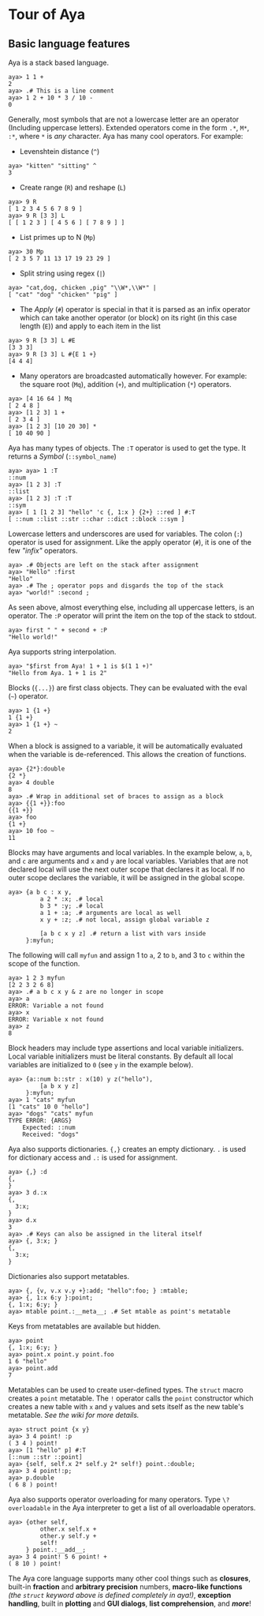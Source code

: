# Tour of Aya

## Basic language features

Aya is a stack based language.

```
aya> 1 1 +
2
aya> .# This is a line comment
aya> 1 2 + 10 * 3 / 10 -
0
```

Generally, most symbols that are not a lowercase letter are an operator (Including uppercase letters).  Extended operators come in the form `.*`, `M*`, `:*`,  where `*` is *any* character. Aya has many cool operators. For example:

  - Levenshtein distance (`^`)

```
aya> "kitten" "sitting" ^
3
```

  - Create range (`R`) and reshape (`L`)

```
aya> 9 R
[ 1 2 3 4 5 6 7 8 9 ]
aya> 9 R [3 3] L
[ [ 1 2 3 ] [ 4 5 6 ] [ 7 8 9 ] ]
```

  - List primes up to N (`Mp`)

```
aya> 30 Mp
[ 2 3 5 7 11 13 17 19 23 29 ]
```




  - Split string using regex (`|`)
```
aya> "cat,dog, chicken ,pig" "\\W*,\\W*" |
[ "cat" "dog" "chicken" "pig" ]

```




  - The *Apply* (`#`) operator is special in that it is parsed as an infix operator which can take another operator (or block) on its right (in this case length (`E`)) and apply to each item in the list

```
aya> 9 R [3 3] L #E
[3 3 3]
aya> 9 R [3 3] L #{E 1 +}
[4 4 4]
```

   - Many operators are broadcasted automatically however. For example: the square root (`Mq`), addition (`+`), and multiplication (`*`) operators.

```
aya> [4 16 64 ] Mq
[ 2 4 8 ]
aya> [1 2 3] 1 +
[ 2 3 4 ]
aya> [1 2 3] [10 20 30] *
[ 10 40 90 ]
```

Aya has many types of objects. The `:T` operator is used to get the type. It returns a *Symbol* (`::symbol_name`)

```
aya> aya> 1 :T
::num
aya> [1 2 3] :T
::list
aya> [1 2 3] :T :T
::sym
aya> [ 1 [1 2 3] "hello" 'c {, 1:x } {2+} ::red ] #:T
[ ::num ::list ::str ::char ::dict ::block ::sym ]
```

Lowercase letters and underscores are used for variables. The colon (`:`) operator is used for assignment. Like the apply operator (`#`), it is one of the few *"infix"* operators.

```
aya> .# Objects are left on the stack after assignment
aya> "Hello" :first
"Hello"
aya> .# The ; operator pops and disgards the top of the stack
aya> "world!" :second ;
```

As seen above, almost everything else, including all uppercase letters, is an operator. The `:P` operator will print the item on the top of the stack to stdout.

```
aya> first " " + second + :P
"Hello world!"
```

Aya supports string interpolation.

```
aya> "$first from Aya! 1 + 1 is $(1 1 +)"
"Hello from Aya. 1 + 1 is 2"
```

Blocks (`{...}`) are first class objects. They can be evaluated with the eval  (`~`) operator.

```
aya> 1 {1 +}
1 {1 +}
aya> 1 {1 +} ~
2
```

When a block is assigned to a variable, it will be automatically evaluated when the variable is de-referenced. This allows the creation of functions.

```
aya> {2*}:double
{2 *}
aya> 4 double
8
aya> .# Wrap in additional set of braces to assign as a block
aya> {{1 +}}:foo
{{1 +}}
aya> foo
{1 +}
aya> 10 foo ~
11
```

Blocks may have arguments and local variables. In the example below, `a`, `b`, and `c` are arguments and `x` and `y` are local variables. Variables that are not declared local will use the next outer scope that declares it as local. If no outer scope declares the variable, it will be assigned in the global scope.

```
aya> {a b c : x y,
         a 2 * :x; .# local
         b 3 * :y; .# local
         a 1 + :a; .# arguments are local as well
         x y + :z; .# not local, assign global variable z

         [a b c x y z] .# return a list with vars inside
     }:myfun;
```

The following will call `myfun` and assign 1 to `a`, 2 to `b`, and 3 to `c` within the scope of the function.

```
aya> 1 2 3 myfun
[2 2 3 2 6 8]
aya> .# a b c x y & z are no longer in scope
aya> a
ERROR: Variable a not found
aya> x
ERROR: Variable x not found
aya> z
8
```

Block headers may include type assertions and local variable initializers. Local variable initializers must be literal constants. By default all local variables are initialized to `0` (see `y` in the example below).

```
aya> {a::num b::str : x(10) y z("hello"),
         [a b x y z]
     }:myfun;
aya> 1 "cats" myfun
[1 "cats" 10 0 "hello"]
aya> "dogs" "cats" myfun
TYPE ERROR: {ARGS}
    Expected: ::num
    Received: "dogs"
```

Aya also supports dictionaries. `{,}` creates an empty dictionary. `.` is used for dictionary access and `.:` is used for assignment.

```
aya> {,} :d
{,
}
aya> 3 d.:x
{,
  3:x;
}
aya> d.x
3
aya> .# Keys can also be assigned in the literal itself
aya> {, 3:x; }
{,
  3:x;
}
```

Dictionaries also support metatables.
```
aya> {, {v, v.x v.y +}:add; "hello":foo; } :mtable;
aya> {, 1:x 6:y }:point;
{, 1:x; 6:y; }
aya> mtable point.:__meta__; .# Set mtable as point's metatable
```

Keys from metatables are available but hidden.

```
aya> point
{, 1:x; 6:y; }
aya> point.x point.y point.foo
1 6 "hello"
aya> point.add
7
```

Metatables can be used to create user-defined types. The `struct` macro creates a `point` metatable. The `!` operator calls the `point` constructor which creates a new table with `x` and `y` values and sets itself as the new table's metatable. *See the wiki for more details.*

```
aya> struct point {x y}
aya> 3 4 point! :p
( 3 4 ) point!
aya> [1 "hello" p] #:T
[::num ::str ::point]
aya> {self, self.x 2* self.y 2* self!} point.:double;
aya> 3 4 point!:p;
aya> p.double
( 6 8 ) point!
```

Aya also supports operator overloading for many operators. Type `\? overloadable` in the Aya interpreter to get a list of all overloadable operators.

```
aya> {other self,
         other.x self.x +
         other.y self.y +
         self!
     } point.:__add__;
aya> 3 4 point! 5 6 point! +
( 8 10 ) point!
```

The Aya core language supports many other cool things such as **closures**, built-in **fraction** and **arbitrary precision** numbers, **macro-like functions** *(the `struct` keyword above is defined completely in aya!)*, **exception handling**,  built in **plotting** and **GUI dialogs**, **list comprehension**, and ***more***!